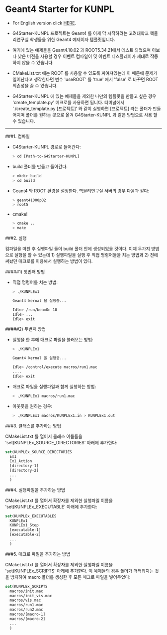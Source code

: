 # Geant4 Starter for KUNPL

- For English version click [HERE](https://github.com/KUNPL/G4Starter-KUNPL/blob/master/README_ENG.md).

- G4Starter-KUNPL 프로젝트는 Geant4 를 이제 막 시작하려는 고려대학교 
  핵물리연구실 학생들을 위한 Geant4 예제이자 템플릿입니다.

- 여기에 있는 예제들을 Geant4.10.02 과 ROOT5.34.21에서 테스트 되었으며
  이보다 낮은 버젼을 사용할 경우 이벤트 컴파일이 및 이벤트 디스플레이가 
  제대로 작동하지 않을 수 있습니다.

- CMakeList.txt 에는 ROOT 를 사용할 수 있도록 짜여져있는데 이 때문에 문제가
  일어난다고 생각한다면 변수 'useROOT' 를 'true' 에서 'false' 로 바꾸면 
  ROOT 의존성을 끌 수 있습니다.

- G4Starter-KUNPL 에 있는 예제들을 제외한 나만의 템플릿을 만들고 싶은 경우
  'create_template.py' 메크로를 사용하면 됩니다. 터미널에서
  './create_template.py [프로젝트]' 와 같이 실행하면 [프로젝트] 라는 폴더가
  만들어지며 폴더를 원하는 곳으로 옮겨 G4Starter-KUNPL 과 같은 방법으로 사용
  할 수 있습니다.


---

###1. 컴파일

- G4Starter-KUNPL 경로로 들어간다:
  ```sh
  > cd [Path-to-G4Starter-KUNPL]
  ```

- build 폴더를 만들고 들어간다.
  ```sh
  > mkdir build  
  > cd build  
  ```

- Geant4 와 ROOT 환경을 설정한다. 핵물리연구실 서버의 경우 다음과 같다:
  ```sh
  > geant41000p02
  > root5
  ```

- cmake!
  ```sh
  > cmake ..  
  > make   
  ```


###2. 실행

컴파일을 마친 후 실행파일 들이 build 폴더 안에 생성되었을 것이다.
이제 두가지 방법으로 실행을 할 수 있는데 1) 실행파일을 실행 후 직접
명령어들을 치는 방법과 2) 전에 써놨던 매크로를 이용해서 실행하는
방법이 있다.

#####1) 첫번째 방법
- 직접 명령어를 치는 방법:
  ```sh
  > ./KUNPLEx1
  
  Geant4 kernal 을 실행중...
  
  Idle> /run/beamOn 10  
  Idle> ...  
  Idle> exit  
  ```
  
#####2) 두번째 방법
- 실행을 한 후에 매크로 파일을 불러오는 방법:
  ```sh
  > ./KUNPLEx1
  
  Geant4 kernal 을 실행중...
  
  Idle> /control/execute macros/run1.mac  
  ....  
  Idle> exit  
  ```

- 매크로 파일을 실행파일과 함께 실행하는 방법:
  ```sh
  > ./KUNPLEx1 macros/run1.mac  
  ```

- 아웃픗을 원하는 경우: 
  ```sh
  > ./KUNPLEx1 macros/KUNPLEx1.in > KUNPLEx1.out  
  ```

###3. 클래스를 추가하는 방법

CMakeList.txt 를 열어서 클래스 이름들을 
'set(KUNPLEx_SOURCE_DIRECTORIES' 아래에 추가한다: 

```cmake
set(KUNPLEx_SOURCE_DIRECTORIES  
  Ex1  
  Ex1_Action  
  [directory-1]  
  [directory-2]  
  ...  
  )  
```

###4. 실행파일을 추가하는 방법

CMakeList.txt 를 열어서 확장자를 제외한 실행파일 이름을
'set(KUNPLEx_EXECUTABLE' 아래에 추가한다: 

```cmake
set(KUNPLEx_EXECUTABLES
  KUNPLEx1
  KUNPLEx1_Step
  [executable-1]
  [executable-2]
  ...
  )
```


###5. 매크로 파일을 추가하는 방법

CMakeList.txt 를 열어서 확장자를 제외한 실행파일 이름을
'set(KUNPLEx_SCRIPTS' 아래에 추가한다. 이 예제들의 경우
폴더가 더러워지는 것을 방지하여 macro 폴더를 생성한 후
모든 매크로 파일을 넣어두었다:

```cmake
set(KUNPLEx_SCRIPTS
  macros/init.mac
  macros/init_vis.mac
  macros/vis.mac
  macros/run1.mac
  macros/run2.mac
  macros/[macro-1]
  macros/[macro-2]
  ...
  )
```

